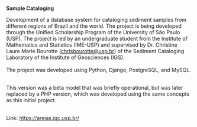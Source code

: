 <br>**Sample Cataloging**</br>

Development of a database system for cataloging sediment samples from different regions of Brazil and the world. The project is being developed through the Unified Scholarship Program of the University of São Paulo (USP). The project is led by an undergraduate student from the Institute of Mathematics and Statistics (IME-USP) and supervised by Dr. Christine Laure Marie Bourotte (chrisbourotte@usp.br) of the Sediment Cataloging Laboratory of the Institute of Geosciences (IGS).</br>
<br>The project was developed using Python, Django, PostgreSQL, and MySQL.</br>

<br>This version was a beta model that was briefly operational, but was later replaced by a PHP version, which was developed using the same concepts as this initial project.</br>

<br>Link: https://areias.igc.usp.br/</br>
